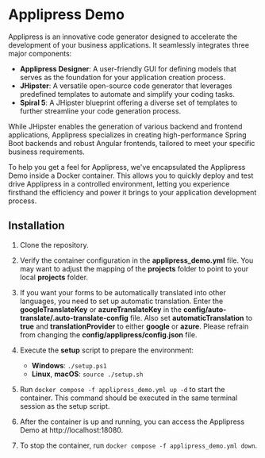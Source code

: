 # Applipress Demo

Applipress is an innovative code generator designed to accelerate the development of your business applications. It seamlessly integrates three major components:

- **Applipress Designer**: A user-friendly GUI for defining models that serves as the foundation for your application creation process.
- **JHipster**: A versatile open-source code generator that leverages predefined templates to automate and simplify your coding tasks.
- **Spiral 5**: A JHipster blueprint offering a diverse set of templates to further streamline your code generation process.

While JHipster enables the generation of various backend and frontend applications, Applipress specializes in creating high-performance Spring Boot backends and robust Angular frontends, tailored to meet your specific business requirements.

To help you get a feel for Applipress, we've encapsulated the Applipress Demo inside a Docker container. This allows you to quickly deploy and test drive Applipress in a controlled environment, letting you experience firsthand the efficiency and power it brings to your application development process.

## Installation

1. Clone the repository.

2. Verify the container configuration in the **applipress_demo.yml** file. You may want to adjust the mapping of the **projects** folder to point to your local **projects** folder.

3. If you want your forms to be automatically translated into other languages, you need to set up automatic translation. Enter the **googleTranslateKey** or **azureTranslateKey** in the **config/auto-translate/.auto-translate-config** file. Also set **automaticTranslation** to **true** and **translationProvider** to either **google** or **azure**. Please refrain from changing the **config/applipress/config.json** file.

4. Execute the **setup** script to prepare the environment:

    - **Windows**: `./setup.ps1`
    - **Linux**, **macOS**: `source ./setup.sh`

5. Run `docker compose -f applipress_demo.yml up -d` to start the container. This command should be executed in the same terminal session as the setup script.

6. After the container is up and running, you can access the Applipress Demo at http://localhost:18080.

7. To stop the container, run `docker compose -f applipress_demo.yml down`.
